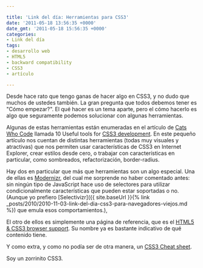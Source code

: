 ```yaml
---

title: 'Link del día: Herramientas para CSS3'
date: '2011-05-18 13:56:35 +0000'
date_gmt: '2011-05-18 15:56:35 +0000'
categories:
- Link del día
tags:
- desarrollo web
- HTML5
- backward compatibility
- CSS3
- artículo

---
```


Desde hace rato que tengo ganas de hacer algo en CSS3, y no dudo que muchos de ustedes también. La gran pregunta que todos debemos tener es "Cómo empezar?". El qué hacer es un tema aparte, pero el cómo hacerlo es algo que seguramente podemos solucionar con algunas herramientas.

Algunas de estas herramientas están enumeradas en el artículo de [Cats Who Code](http://www.catswhocode.com/) llamada 10 Useful tools for [CSS3 development](http://www.catswhocode.com/blog/10-useful-tools-to-simplify-css3-development). En este pequeño artículo nos cuentan de distintas herramientas (todas muy visuales y atractivas) que nos permiten usar características de CSS3 en Internet Explorer, crear estilos desde cero, o trabajar con características en particular, como sombreados, refactorización, border-radius.

Hay dos en particular que más que herramientas son un algo especial. Una de ellas es [Modernizr](http://www.modernizr.com/), del cual me sorprende no haber comentado antes: sin ningún tipo de JavaScript hace uso de selectores para utilizar condicionalmente características que pueden estar soportadas o no. (Aunque yo prefiero [Selectivizr]({{ site.baseUrl }}{% link _posts/2010/2010-11-03-link-del-dia-css3-para-navegadores-viejos.md %}) que emula esos comportamientos.),

El otro de ellos es simplemente una página de referencia, que es el [HTML5 &amp; CSS3 browser support](http://www.findmebyip.com/litmus/#target-selector). Su  nombre ya es bastante indicativo de qué contenido tiene.

Y como extra, y como no podía ser de otra manera, un [CSS3 Cheat sheet](http://www.smashingmagazine.com/2009/07/13/css-3-cheat-sheet-pdf/).

Soy un zorrinito CSS3.
